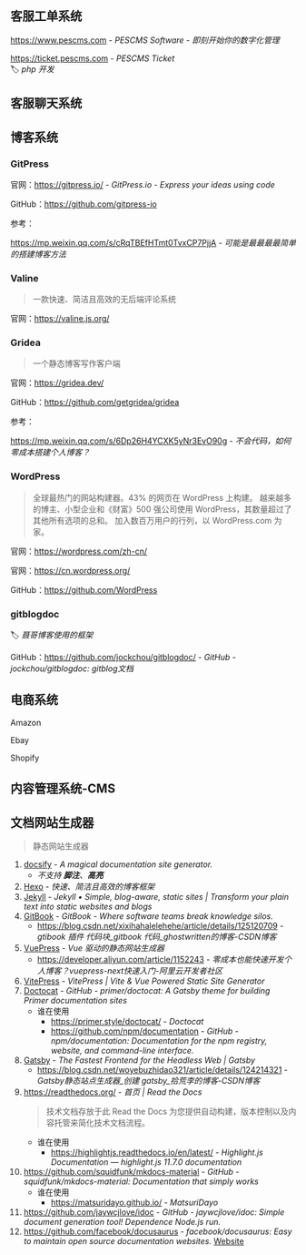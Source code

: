 ## 客服工单系统

https://www.pescms.com - *PESCMS Software - 即刻开始你的数字化管理*

https://ticket.pescms.com - *PESCMS Ticket*  
🏷️ *php 开发*



## 客服聊天系统



## 博客系统

### GitPress

官网：https://gitpress.io/ - *GitPress.io - Express your ideas using code*

GitHub：https://github.com/gitpress-io

参考：

https://mp.weixin.qq.com/s/cRqTBEfHTmt0TvxCP7PjjA - *可能是最最最最简单的搭建博客方法*


### Valine

> 一款快速、简洁且高效的无后端评论系统

官网：https://valine.js.org/



### Gridea

> 一个静态博客写作客户端

官网：https://gridea.dev/

GitHub：https://github.com/getgridea/gridea

参考：

https://mp.weixin.qq.com/s/6Dp26H4YCXK5yNr3EvO90g - *不会代码，如何零成本搭建个人博客？*


### WordPress

> 全球最热门的网站构建器。43% 的网页在 WordPress 上构建。 越来越多的博主、小型企业和《财富》500 强公司使用 WordPress，其数量超过了其他所有选项的总和。 加入数百万用户的行列，以 WordPress.com 为家。

官网：https://wordpress.com/zh-cn/

官网：https://cn.wordpress.org/

GitHub：https://github.com/WordPress



### gitblogdoc

🏷️ *聂哥博客使用的框架*

GitHub：https://github.com/jockchou/gitblogdoc/ - *GitHub - jockchou/gitblogdoc: gitblog文档*



## 电商系统

Amazon

Ebay

Shopify


## 内容管理系统-CMS



## 文档网站生成器

> 静态网站生成器

1. [docsify](https://docsify.js.org/) - _A magical documentation site generator._
    - _不支持 **脚注**、**高亮**_
2. [Hexo](https://hexo.io/zh-cn/ "快速、简洁且高效的博客框架") - _快速、简洁且高效的博客框架_
3. [Jekyll](https://jekyllrb.com) - _Jekyll • Simple, blog-aware, static sites | Transform your plain text into static websites and blogs_
4. [GitBook](https://www.gitbook.com/) - _GitBook - Where software teams break knowledge silos._
    - https://blog.csdn.net/xixihahalelehehe/article/details/125120709 - *gtibook 插件 代码块_gitbook 代码_ghostwritten的博客-CSDN博客*
5. [VuePress](https://www.vuepress.cn) - *Vue 驱动的静态网站生成器*
    - https://developer.aliyun.com/article/1152243 - *零成本也能快速开发个人博客？vuepress-next快速入门-阿里云开发者社区*
6. [VitePress](https://vitepress.dev/) - *VitePress | Vite & Vue Powered Static Site Generator*
7. [Doctocat](https://github.com/primer/doctocat) - *GitHub - primer/doctocat: A Gatsby theme for building Primer documentation sites*
    - 谁在使用
        - https://primer.style/doctocat/ - *Doctocat*
        - https://github.com/npm/documentation - *GitHub - npm/documentation: Documentation for the npm registry, website, and command-line interface.*
8. [Gatsby](https://www.gatsbyjs.com/) - *The Fastest Frontend for the Headless Web | Gatsby*
    - https://blog.csdn.net/woyebuzhidao321/article/details/124214321 - *Gatsby静态站点生成器_创建 gatsby_拾荒李的博客-CSDN博客*
9. https://readthedocs.org/ - *首页 | Read the Docs*
    > 技术文档存放于此 Read the Docs 为您提供自动构建，版本控制以及内容托管来简化技术文档流程。
    - 谁在使用
        - https://highlightjs.readthedocs.io/en/latest/ - *Highlight.js Documentation — highlight.js 11.7.0 documentation*
10. https://github.com/squidfunk/mkdocs-material - *GitHub - squidfunk/mkdocs-material: Documentation that simply works*
    - 谁在使用
        - https://matsuridayo.github.io/ - *MatsuriDayo*
11. https://github.com/jaywcjlove/idoc - *GitHub - jaywcjlove/idoc: Simple document generation tool! Dependence Node.js run.*
12. https://github.com/facebook/docusaurus - *facebook/docusaurus: Easy to maintain open source documentation websites.* [Website](https://docusaurus.io/)
